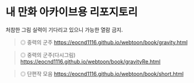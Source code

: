 # 내 만화 아카이브용 리포지토리
처참한 그림 실력이 기다리고 있으니 가능한 열람 금지.
>◎ 중력의 군주
> https://eocnd1116.github.io/webtoon/book/gravity.html

>◎ 중력의 군주(다시그림)
> https://eocnd1116.github.io/webtoon/book/gravityRe.html

>◎ 단편작 모음
> https://eocnd1116.github.io/webtoon/book/short.html

